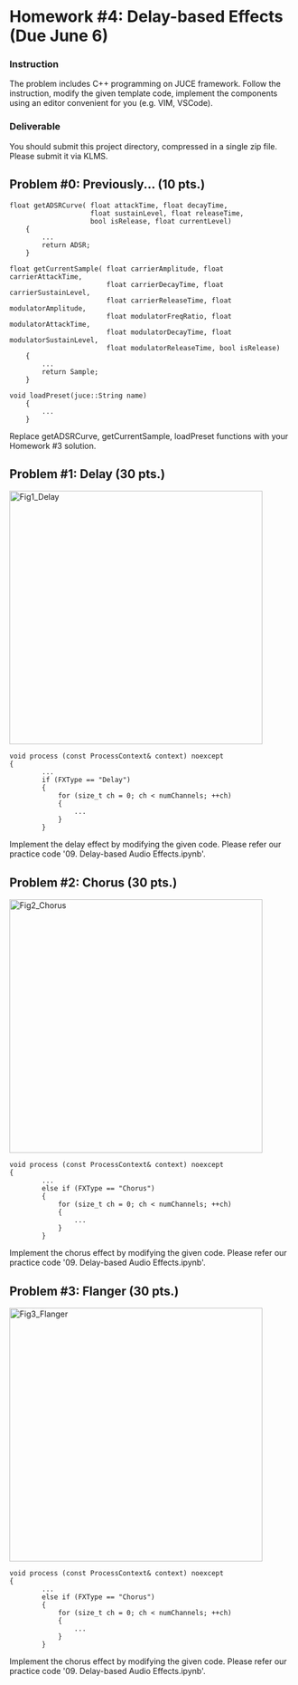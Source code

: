 # Homework #4: Delay-based Effects (Due June 6)

### Instruction
The problem includes C++ programming on JUCE framework. Follow the instruction, modify the given template code, implement the components using an editor convenient for you (e.g. VIM, VSCode).  

### Deliverable 
You should submit this project directory, compressed in a single zip file.
Please submit it via KLMS.


## Problem \#0: Previously... (10 pts.)
```
float getADSRCurve( float attackTime, float decayTime,
                    float sustainLevel, float releaseTime,
                    bool isRelease, float currentLevel)
    {
        ...
        return ADSR;
    }
```
```
float getCurrentSample( float carrierAmplitude, float carrierAttackTime,
                        float carrierDecayTime, float carrierSustainLevel,
                        float carrierReleaseTime, float modulatorAmplitude,
                        float modulatorFreqRatio, float modulatorAttackTime,
                        float modulatorDecayTime, float modulatorSustainLevel,
                        float modulatorReleaseTime, bool isRelease)
    {
        ...
        return Sample;
    }
```
```
void loadPreset(juce::String name)
    {
        ...
    }
```
Replace getADSRCurve, getCurrentSample, loadPreset functions with your Homework #3 solution.


## Problem \#1: Delay  (30 pts.)
<img width="448" alt="Fig1_Delay" src="https://user-images.githubusercontent.com/16303932/170556449-48eeddec-3742-4b27-975e-747ddd101454.png">

```
void process (const ProcessContext& context) noexcept
{    
        ...
        if (FXType == "Delay")
        {    
            for (size_t ch = 0; ch < numChannels; ++ch)
            {    
                ...
            }    
        }    
```

Implement the delay effect by modifying the given code. Please refer our practice code '09. Delay-based Audio Effects.ipynb'.

## Problem \#2: Chorus (30 pts.)
<img width="448" alt="Fig2_Chorus" src="https://user-images.githubusercontent.com/16303932/170556458-d21f90ef-d011-4206-b8f5-4c1fd77149c8.png">

```
void process (const ProcessContext& context) noexcept
{    
        ...
        else if (FXType == "Chorus")
        {    
            for (size_t ch = 0; ch < numChannels; ++ch)
            {    
                ...
            }    
        }    
```

Implement the chorus effect by modifying the given code. Please refer our practice code '09. Delay-based Audio Effects.ipynb'.

## Problem \#3: Flanger (30 pts.)
<img width="448" alt="Fig3_Flanger" src="https://user-images.githubusercontent.com/16303932/170556465-5c560768-e02e-4c26-a94f-929975addc51.png">

```
void process (const ProcessContext& context) noexcept
{    
        ...
        else if (FXType == "Chorus")
        {    
            for (size_t ch = 0; ch < numChannels; ++ch)
            {    
                ...
            }    
        }    
```

Implement the chorus effect by modifying the given code. Please refer our practice code '09. Delay-based Audio Effects.ipynb'.


